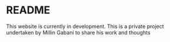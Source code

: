 # README

This website is currently in development. 
This is a private project undertaken by Millin Gabani to share his work and thoughts
